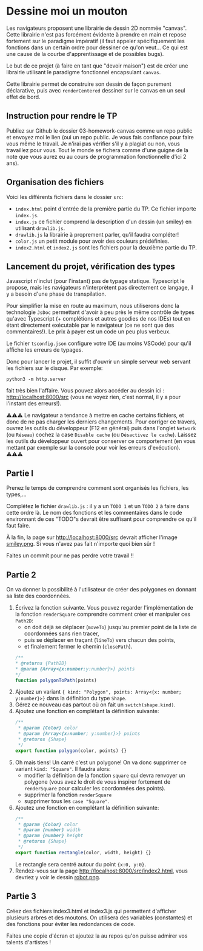 # Dessine moi un mouton

Les navigateurs proposent une librairie de dessin 2D nommée "canvas".
Cette librairie n'est pas forcément évidente à prendre en main et
repose fortement sur le paradigme impératif (il faut appeler
spécifiquement les fonctions dans un certain ordre pour dessiner ce qu'on
veut... Ce qui est une cause de la courbe d'apprentissage et de possibles bugs).

Le but de ce projet (à faire en tant que "devoir maison") est de créer une librairie utilisant le paradigme fonctionnel encapsulant `canvas`.

Cette librairie permet de construire son dessin de façon purement
déclarative, puis avec `renderCentered` dessiner sur le canvas en
un seul effet de bord.

## Instruction pour rendre le TP

Publiez sur Github le dossier 03-homework-canvas comme un repo public et envoyez moi le
lien (oui un repo public. Je vous fais confiance pour faire vous même le travail. Je n'irai
pas vérifier s'il y a plagiat ou non, vous travaillez pour vous. Tout le monde se fichera
comme d'une guigne de la note que vous aurez eu au cours de programmation fonctionnelle
d'ici 2 ans).

## Organisation des fichiers

Voici les différents fichiers dans le dossier `src`:

- `index.html` point d'entrée de la première partie du TP. Ce fichier importe `index.js`.
- `index.js` ce fichier comprend la description d'un dessin (un smiley) en utilisant `drawlib.js`.
- `drawlib.js` la librairie à proprement parler, qu'il faudra compléter!
- `color.js` un petit module pour avoir des couleurs prédéfinies.
- `index2.html` et `index2.js` sont les fichiers pour la deuxième partie du TP.

## Lancement du projet, vérification des types

Javascript n'inclut (pour l'instant) pas de typage statique. Typescript le propose, mais
les navigateurs n'interprètent pas directement ce langage, il y a besoin d'une phase de
transpilation.

Pour simplifier la mise en route au maximum, nous utiliserons donc la technologie
`JsDoc` permettant d'avoir à peu près le même contrôle de types qu'avec Typescript
(+ complétions et autres goodies de nos IDEs) tout en étant directement exécutable par
le navigateur (ce ne sont que des commentaires!). Le prix à payer est un code un peu
plus verbeux.

Le fichier `tsconfig.json` configure votre IDE (au moins VSCode) pour qu'il affiche
les erreurs de typages.

Donc pour lancer le projet, il suffit d'ouvrir un simple serveur web servant
les fichiers sur le disque. Par exemple:

```
python3 -m http.server
```

fait très bien l'affaire. Vous pouvez alors accéder au dessin ici :
[http://localhost:8000/src](http://localhost:8000/src) (vous ne voyez rien, c'est
normal, il y a pour l'instant des erreurs!).

⚠️⚠️⚠️ Le navigateur a tendance à mettre en cache certains fichiers, et donc de ne pas charger
les derniers changements. Pour corriger ce travers, ouvrez les outils du développeur
(F12 en général) puis dans l'onglet `Network` (ou `Réseau`) cochez la case
`Disable cache` (ou `Désactivez le cache`). Laissez les outils du développeur
ouvert pour conserver ce comportement (en vous mettant par exemple sur la
console pour voir les erreurs d'exécution). ⚠️⚠️⚠️

## Partie I

Prenez le temps de comprendre comment sont organisés les fichiers, les types,...

Complétez le fichier `drawlib.js` : il y a un `TODO 1` et un `TODO 2` à faire dans cette ordre là. Le nom des fonctions et les commentaires dans le code environnant de ces "TODO"s devrait être suffisant pour comprendre ce qu'il faut faire.

À la fin, la page sur [http://localhost:8000/src](http://localhost:8000/src) devrait afficher l'image [smiley.png](smiley.png).
Si vous n'avez pas fait n'importe quoi bien sûr !

Faites un commit pour ne pas perdre votre travail !!

## Partie 2

On va donner la possibilité à l'utilisateur de créer des polygones en
donnant sa liste des coordonnées.

1.  Écrivez la fonction suivante. Vous pouvez regarder l'implémentation
    de la fonction `renderSquare` comprendre comment créer et manipuler
    ces `Path2D`:
    - on doit déjà se déplacer (`moveTo`) jusqu'au premier point de la liste de
      coordonnées sans rien tracer,
    - puis se déplacer en traçant (`lineTo`) vers chacun des points,
    - et finalement fermer le chemin (`closePath`).
    ```js
    /**
    * @returns {Path2D}
    * @param {Array<{x:number;y:number}>} points
    */
    function polygonToPath(points)
    ```
2.  Ajoutez un variant
    `{ kind: "Polygon", points: Array<{x: number; y:number}>}`
    dans la définition du type `Shape`.
3.  Gérez ce nouveau cas partout où on fait un `switch(shape.kind)`.
4.  Ajoutez une fonction en complétant la définition suivante:
    ```js
    /**
     * @param {Color} color
     * @param {Array<{x:number; y:number}>} points
     * @returns {Shape}
     */
    export function polygon(color, points) {}
    ```
5.  Oh mais tiens! Un carré c'est un polygone! On va donc supprimer ce
    variant `kind: "Square"`. Il faudra alors:
    - modifier la définition de la fonction `square` qui devra renvoyer un
      polygone
      (vous avez le droit de vous inspirer fortement de `renderSquare` pour
      calculer les coordonnées des points).
    - supprimer la fonction `renderSquare`
    - supprimer tous les `case "Square"`.
6.  Ajoutez une fonction en complétant la définition suivante:
    ```js
    /**
     * @param {Color} color
     * @param {number} width
     * @param {number} height
     * @returns {Shape}
     */
    export function rectangle(color, width, height) {}
    ```
    Le rectangle sera centré autour du point `{x:0, y:0}`.
7.  Rendez-vous sur la page [http://localhost:8000/src/index2.html](http://localhost:8000/src/index2.html), vous devriez y voir le dessin [robot.png](./robot.png).

## Partie 3

Créez des fichiers index3.html et index3.js qui permettent d'afficher plusieurs arbres et des moutons. On utilisera des variables (constantes) et
des fonctions pour éviter les redondances de code.

Faites une copie d'écran et ajoutez la au repos qu'on puisse admirer vos talents d'artistes !
